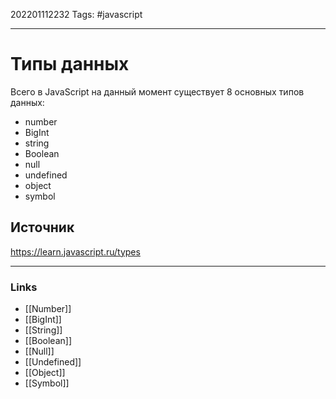 202201112232
Tags: #javascript

--- 
# Типы данных
Всего в JavaScript на данный момент существует 8 основных типов данных:
- number
- BigInt
- string
- Boolean
- null
- undefined
- object
- symbol

## Источник
https://learn.javascript.ru/types

--- 
### Links
- [[Number]]
- [[BigInt]]
- [[String]]
- [[Boolean]]
- [[Null]]
- [[Undefined]]
- [[Object]]
- [[Symbol]]